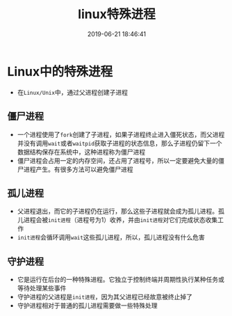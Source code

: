 ﻿---
title: linux特殊进程
date: 2019-06-21 18:46:41
tags:
- linux
categories:
- linux
---
# Linux中的特殊进程
- 在`Linux/Unix`中，通过父进程创建子进程
## 僵尸进程
- 一个进程使用了`fork`创建了子进程，如果子进程终止进入僵死状态，而父进程并没有调用`wait`或者`waitpid`获取子进程的状态信息，那么子进程仍留下一个数据结构保存在系统中，这种进程称为僵尸进程
- 僵尸进程会占用一定的内存空间，还占用了进程号，所以一定要避免大量的僵尸进程产生。有很多方法可以避免僵尸进程
## 孤儿进程
- 父进程退出，而它的子进程仍在运行，那么这些子进程就会成为孤儿进程。孤儿进程会被`init进程`（进程号为1）收养，并由`init进程`对它们完成状态收集工作
- `init进程`会循环调用`wait`这些孤儿进程，所以，孤儿进程没有什么危害
## 守护进程
- 它是运行在后台的一种特殊进程。它独立于控制终端并周期性执行某种任务或等待处理某些事件
- 守护进程的父进程是`init进程`，因为其父进程已经故意被终止掉了
- 守护进程相对于普通的孤儿进程需要做一些特殊处理
